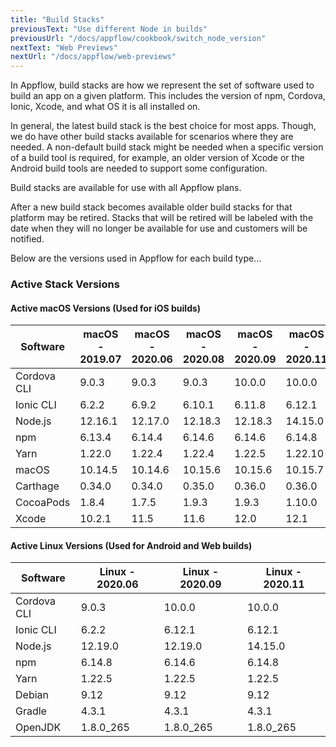 ```yaml
---
title: "Build Stacks"
previousText: "Use different Node in builds"
previousUrl: "/docs/appflow/cookbook/switch_node_version"
nextText: "Web Previews"
nextUrl: "/docs/appflow/web-previews"
---
```


In Appflow, build stacks are how we represent the set of software used to build an app on a given platform. This includes the version of npm, Cordova, Ionic, Xcode, and what OS it is all installed on.

In general, the latest build stack is the best choice for most apps. Though, we do have other build stacks available for scenarios where they are needed. A non-default build stack might be needed when a specific version of a build tool is required, for example, an older version of Xcode or the Android build tools are needed to support some configuration.

Build stacks are available for use with all Appflow plans.

After a new build stack becomes available older build stacks for that platform may be retired. Stacks that will be retired will be labeled with the date when they will no longer be available for use and customers will be notified.

Below are the versions used in Appflow for each build type...

### Active Stack Versions

#### Active macOS Versions (Used for iOS builds)

| Software     | macOS - 2019.07 | macOS - 2020.06 | macOS - 2020.08 | macOS - 2020.09 | macOS - 2020.11 |
| -----------  | --------------- | --------------- | --------------- | --------------- | --------------- |
| Cordova CLI  | 9.0.3           | 9.0.3           | 9.0.3           | 10.0.0          | 10.0.0          |
| Ionic CLI    | 6.2.2           | 6.9.2           | 6.10.1          | 6.11.8          | 6.12.1          |
| Node.js      | 12.16.1         | 12.17.0         | 12.18.3         | 12.18.3         | 14.15.0         |
| npm          | 6.13.4          | 6.14.4          | 6.14.6          | 6.14.6          | 6.14.8          |
| Yarn         | 1.22.0          | 1.22.4          | 1.22.4          | 1.22.5          | 1.22.10         |
| macOS        | 10.14.5         | 10.14.6         | 10.15.6         | 10.15.6         | 10.15.7         |
| Carthage     | 0.34.0          | 0.34.0          | 0.35.0          | 0.36.0          | 0.36.0          |
| CocoaPods    | 1.8.4           | 1.7.5           | 1.9.3           | 1.9.3           | 1.10.0          |
| Xcode        | 10.2.1          | 11.5            | 11.6            | 12.0            | 12.1            |

#### Active Linux Versions (Used for Android and Web builds)

| Software     | Linux - 2020.06 | Linux - 2020.09 | Linux - 2020.11 |
| -----------  | --------------- | --------------- | --------------- |
| Cordova CLI  | 9.0.3           | 10.0.0          | 10.0.0          |
| Ionic CLI    | 6.2.2           | 6.12.1          | 6.12.1          |
| Node.js      | 12.19.0         | 12.19.0         | 14.15.0         |
| npm          | 6.14.8          | 6.14.6          | 6.14.8          |
| Yarn         | 1.22.5          | 1.22.5          | 1.22.5          |
| Debian       | 9.12            | 9.12            | 9.12            |
| Gradle       | 4.3.1           | 4.3.1           | 4.3.1           |
| OpenJDK      | 1.8.0_265       | 1.8.0_265       | 1.8.0_265       |
